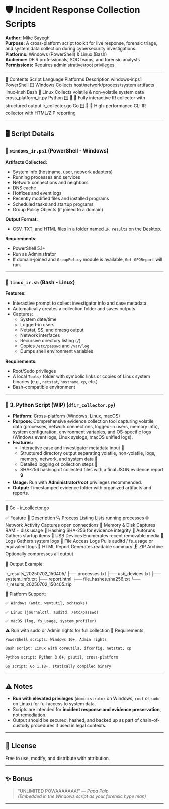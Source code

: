 # 🛡️ Incident Response Collection Scripts

**Author:** Mike Sayegh  
**Purpose:** A cross-platform script toolkit for live response, forensic triage, and system data collection during cybersecurity investigations.  
**Platforms:** Windows (PowerShell) & Linux (Bash)  
**Audience:** DFIR professionals, SOC teams, and forensic analysts  
**Permissions:** Requires administrative/root privileges

---

📁 Contents
Script	Language	Platforms	Description
windows-ir.ps1	PowerShell	🪟 Windows	Collects host/network/process/system artifacts
linux-ir.sh	Bash	🐧 Linux	Collects volatile & non-volatile system data
cross_platform_ir.py	Python	🪟 🐧 🍎	Fully interactive IR collector with structured output
ir_collector.go	Go	🪟 🐧 🍎	High-performance CLI IR collector with HTML/ZIP reporting

---

## 🖥️ Script Details

### 🔹 `windows_ir.ps1` (PowerShell - Windows)

**Artifacts Collected:**
- System info (hostname, user, network adapters)
- Running processes and services
- Network connections and neighbors
- DNS cache
- Hotfixes and event logs
- Recently modified files and installed programs
- Scheduled tasks and startup programs
- Group Policy Objects (if joined to a domain)

**Output Format:**
- CSV, TXT, and HTML files in a folder named `IR results` on the Desktop.

**Requirements:**
- PowerShell 5.1+
- Run as Administrator
- If domain-joined and `GroupPolicy` module is available, `Get-GPOReport` will run.

---

### 🔹 `linux_ir.sh` (Bash - Linux)

**Features:**
- Interactive prompt to collect investigator info and case metadata
- Automatically creates a collection folder and saves outputs
- Captures:
  - System date/time
  - Logged-in users
  - Netstat, SS, and dmesg output
  - Network interfaces
  - Recursive directory listing (`/`)
  - Copies `/etc/passwd` and `/var/log`
  - Dumps shell environment variables

**Requirements:**
- Root/Sudo privileges
- A local `Tools/` folder with symbolic links or copies of Linux system binaries (e.g., `netstat`, `hostname`, `cp`, etc.)
- Bash-compatible environment

---

### 🐍 3. Python Script (WIP) (`dfir_collector.py`)

- **Platform:** Cross-platform (Windows, Linux, macOS)  
- **Purpose:** Comprehensive evidence collection tool capturing volatile data (processes, network connections, logged-in users, memory info), system configuration, environment variables, and OS-specific logs (Windows event logs, Linux syslogs, macOS unified logs).  
- **Features:**  
  - Interactive case and investigator metadata input 📝  
  - Structured directory output separating volatile, non-volatile, logs, memory, network, and system data 📁  
  - Detailed logging of collection steps 📜  
  - SHA-256 hashing of collected files with a final JSON evidence report 🔒  
- **Usage:** Run with **Administrator/root** privileges recommended.  
- **Output:** Timestamped evidence folder with organized artifacts and reports.

---

🦫 Go – ir_collector.go

✅ Feature	📝 Description
🔍 Process Listing	Lists running processes
🌐 Network Activity	Captures open connections
🧠 Memory & Disk	Captures RAM + disk usage
🔐 Hashing	SHA-256 for evidence integrity
🔄 Autoruns	Gathers startup items
🔌 USB Devices	Enumerates recent removable media
🧾 Logs	Gathers system logs
🧠 File Access Logs	Pulls auditd / fs_usage or equivalent logs
📄 HTML Report	Generates readable summary
🗜️ ZIP Archive	Optionally compresses all output

📂 Output Example:

ir_results_20250702_150405/
├── processes.txt
├── usb_devices.txt
├── system_info.txt
├── report.html
├── file_hashes.sha256.txt
└── ir_results_20250702_150405.zip

🧪 Platform Support:

    ✅ Windows (wmic, wevtutil, schtasks)

    ✅ Linux (journalctl, auditd, /etc/passwd)

    ✅ macOS (log, fs_usage, system_profiler)

⚠️ Run with sudo or Admin rights for full collection
🧰 Requirements

    PowerShell scripts: Windows 10+, Admin rights

    Bash script: Linux with coreutils, ifconfig, netstat, cp

    Python script: Python 3.6+, psutil, cross-platform

    Go script: Go 1.18+, statically compiled binary

---

## ⚠️ Notes

- **Run with elevated privileges** (`Administrator` on Windows, `root` or `sudo` on Linux) for full access to system data.
- Scripts are intended for **incident response and evidence preservation**, not remediation.
- Output should be secured, hashed, and backed up as part of chain-of-custody procedures if used in legal contexts.

---

## 📝 License

Free to use, modify, and distribute with attribution.  

---

## ✨ Bonus

> “UNLIMITED POWAAAAAAA!” — *Papa Palp*  
> _(Embedded in the Windows script as your forensic hype man)_

---

